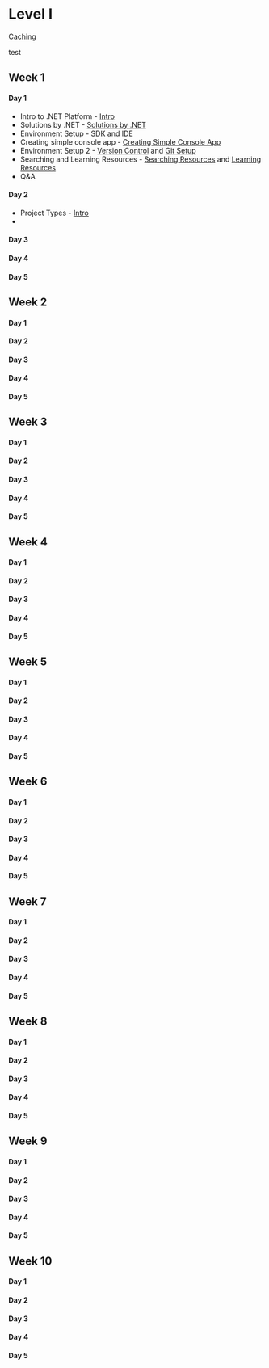# Level I



[Caching](http://localhost:5000/o/cncGNMEslMUW34fhoxqJ/s/uixp1G9Uk5mnlkQWdzHt/ "mention")





test



## Week 1&#x20;

#### Day 1

* Intro to .NET Platform - [Intro](http://localhost:5000/s/FJcmrqDwKjqKEVudQzXM/ "mention")
* Solutions by .NET - [Solutions by .NET](http://localhost:5000/s/FJcmrqDwKjqKEVudQzXM/solutions-by-.net "mention")
* Environment Setup - [SDK](http://localhost:5000/s/L9ELpa76zRfOR7Cndiki/ "mention") and [IDE](http://localhost:5000/s/L9ELpa76zRfOR7Cndiki/ide "mention")
* Creating simple console app - [Creating Simple Console App](http://localhost:5000/s/lYB0jf1P1bcsX5w3QerY/console-project/creating-simple-console-app "mention")
* Environment Setup 2 - [Version Control](http://localhost:5000/s/L9ELpa76zRfOR7Cndiki/version-control "mention") and [Git Setup](http://localhost:5000/s/L9ELpa76zRfOR7Cndiki/version-control/git-setup "mention")
* Searching and Learning Resources - [Searching Resources](http://localhost:5000/s/wpbnYiHefP0V0pfjLpxt/ "mention") and [Learning Resources](http://localhost:5000/s/wpbnYiHefP0V0pfjLpxt/learning-resources "mention")
* Q\&A

#### Day 2

* Project Types - [Intro](http://localhost:5000/s/lYB0jf1P1bcsX5w3QerY/ "mention")
*

#### Day 3

#### Day 4

#### Day 5



## Week 2

#### Day 1

#### Day 2

#### Day 3

#### Day 4

#### Day 5



## Week 3

#### Day 1

#### Day 2

#### Day 3

#### Day 4

#### Day 5



## Week 4

#### Day 1

#### Day 2

#### Day 3

#### Day 4

#### Day 5



## Week 5

#### Day 1

#### Day 2

#### Day 3

#### Day 4

#### Day 5



## Week 6

#### Day 1

#### Day 2

#### Day 3

#### Day 4

#### Day 5



## Week 7

#### Day 1

#### Day 2

#### Day 3

#### Day 4

#### Day 5



## Week 8

#### Day 1

#### Day 2

#### Day 3

#### Day 4

#### Day 5



## Week 9

#### Day 1

#### Day 2

#### Day 3

#### Day 4

#### Day 5



## Week 10

#### Day 1

#### Day 2

#### Day 3

#### Day 4

#### Day 5





